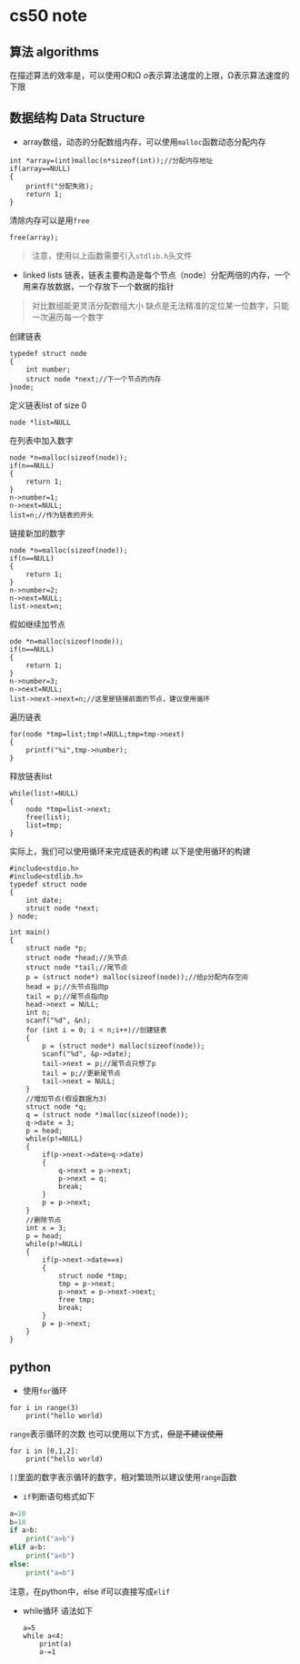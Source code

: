 # cs50 note
## 算法 algorithms
在描述算法的效率是，可以使用*O*和Ω
*o*表示算法速度的上限，Ω表示算法速度的下限
## 数据结构  Data Structure
- array数组，动态的分配数组内存，可以使用`malloc`函数动态分配内存
```
int *array=(int)malloc(n*sizeof(int));//分配内存地址
if(array==NULL)
{
    printf("分配失败);
    return 1;
}
```
清除内存可以是用`free`
```
free(array);
```
> 注意，使用以上函数需要引入`stdlib.h`头文件
>
- linked lists 链表，链表主要构造是每个节点（node）分配两倍的内存，一个用来存放数据，一个存放下一个数据的指针
> 对比数组能更灵活分配数组大小
> 缺点是无法精准的定位某一位数字，只能一次遍历每一个数字
>
创建链表
```
typedef struct node
{
    int number;
    struct node *next;//下一个节点的内存
}node;
```
定义链表list of size 0
```
node *list=NULL
```
在列表中加入数字
```
node *n=malloc(sizeof(node));
if(n==NULL)
{
    return 1;
}
n->number=1;
n->next=NULL;
list=n;//作为链表的开头
```
链接新加的数字
```
node *n=malloc(sizeof(node));
if(n==NULL)
{
    return 1;
}
n->number=2;
n->next=NULL;
list->next=n;
```
假如继续加节点
```
ode *n=malloc(sizeof(node));
if(n==NULL)
{
    return 1;
}
n->number=3;
n->next=NULL;
list->next->next=n;//这里是链接前面的节点，建议使用循环
```
遍历链表
```
for(node *tmp=list;tmp!=NULL;tmp=tmp->next)
{
    printf("%i",tmp->number);
}
```
释放链表list
```
while(list!=NULL)
{
    node *tmp=list->next;
    free(list);
    list=tmp;
}
```
实际上，我们可以使用循环来完成链表的构建
以下是使用循环的构建
```
#include<stdio.h>
#include<stdlib.h>
typedef struct node
{
    int date;
    struct node *next;
} node;

int main()
{
    struct node *p;
    struct node *head;//头节点
    struct node *tail;//尾节点
    p = (struct node*) malloc(sizeof(node));//给p分配内存空间
    head = p;//头节点指向p
    tail = p;//尾节点指向p
    head->next = NULL;
    int n;
    scanf("%d", &n);
    for (int i = 0; i < n;i++)//创建链表
    {
        p = (struct node*) malloc(sizeof(node));
        scanf("%d", &p->date);
        tail->next = p;//尾节点只想了p
        tail = p;//更新尾节点
        tail->next = NULL;
    }
    //增加节点(假设数据为3)
    struct node *q;
    q = (struct node *)malloc(sizeof(node));
    q->date = 3;
    p = head;
    while(p!=NULL)
    {
        if(p->next->date>q->date)
        {
            q->next = p->next;
            p->next = q;
            break;
        }
        p = p->next;
    }
    //删除节点
    int x = 3;
    p = head;
    while(p!=NULL)
    {
        if(p->next->date==x)
        {
            struct node *tmp;
            tmp = p->next;
            p->next = p->next->next;
            free tmp;
            break;
        }
        p = p->next;
    }
}
```
## python
- 使用`for`循环
```
for i in range(3)
    print("hello world)
```
`range`表示循环的次数
也可以使用以下方式，~~但是不建议使用~~
```
for i in [0,1,2]:
    print("hello world)
```
`[]`里面的数字表示循环的数字，相对繁琐所以建议使用`range`函数

- `if`判断语句格式如下

```python
a=10
b=10
if a>b:
    print("a>b")
elif a<b:
    print("a<b")
else:
    print("a=b")
```

注意，在python中，else if可以直接写成`elif`
- while循环
  语法如下
  
  ```
  a=5
  while a<4:
      print(a)
      a-=1
  ```

